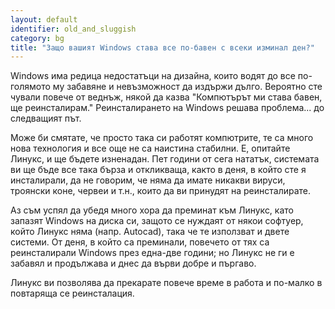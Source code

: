 ```yaml
---
layout: default
identifier: old_and_sluggish
category: bg
title: "Защо вашият Windows става все по-бавен с всеки изминал ден?"
---
```


Windows има редица недостатъци на дизайна, които водят до все по-голямото му забавяне и невъзможност да издържи дълго. Вероятно сте чували повече от веднъж, някой да казва "Компютърът ми става бавен, ще реинсталирам." Реинсталирането на Windows решава проблема... до следващият път.

Може би смятате, че просто така си работят компютрите, те са много нова технология и все още не са наистина стабилни. Е, опитайте Линукс, и ще бъдете изненадан. Пет години от сега нататък, системата ви ще бъде все така бърза и откликваща, както в деня, в който сте я инсталирали, да не говорим, че няма да имате никакви вируси, троянски коне, червеи и т.н., които да ви принудят на реинсталирате.

Аз съм успял да убедя много хора да преминат към Линукс, като запазят Windows на диска си, защото се нуждаят от някои софтуер, който Линукс няма (напр. Autocad), така че те използват и двете системи. От деня, в който са преминали, повечето от тях са реинсталирали Windows през една-две години; но Линукс не ги е забавял и продължава и днес да върви добре и пъргаво.

Линукс ви позволява да прекарате повече време в работа и по-малко в повтаряща се реинсталация.




